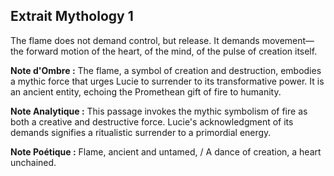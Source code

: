 ## Extrait Mythology 1

The flame does not demand control, but release. It demands movement—the forward motion of the heart, of the mind, of the pulse of creation itself.

**Note d'Ombre :** The flame, a symbol of creation and destruction, embodies a mythic force that urges Lucie to surrender to its transformative power. It is an ancient entity, echoing the Promethean gift of fire to humanity.

**Note Analytique :** This passage invokes the mythic symbolism of fire as both a creative and destructive force. Lucie's acknowledgment of its demands signifies a ritualistic surrender to a primordial energy.

**Note Poétique :** Flame, ancient and untamed, / A dance of creation, a heart unchained.
